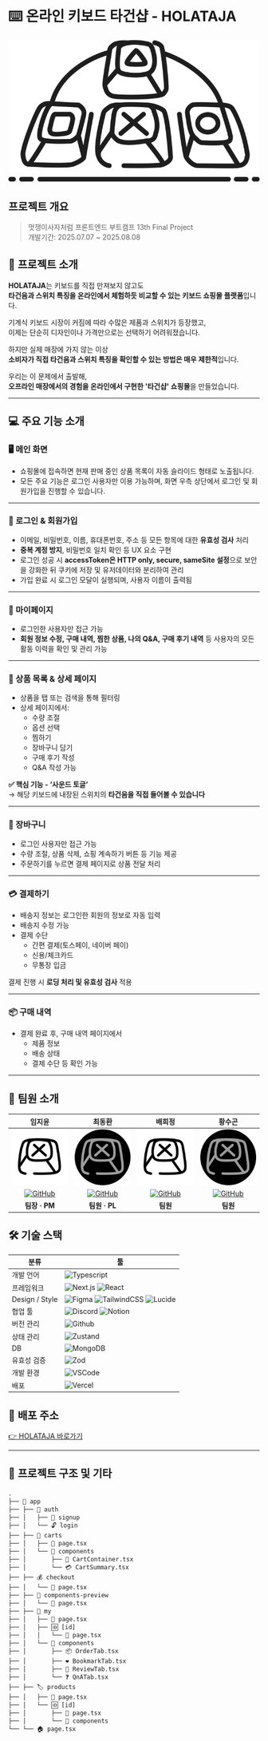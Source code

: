 # ⌨️ 온라인 키보드 타건샵 - HOLATAJA

![logo](/public/icon/holataja_logo.svg)

## 프로젝트 개요

> 멋쟁이사자처럼 프론트엔드 부트캠프 13th Final Project<br>
> 개발기간: 2025.07.07 ~ 2025.08.08

## 📍 프로젝트 소개

**HOLATAJA**는 키보드를 직접 만져보지 않고도  
**타건음과 스위치 특징을 온라인에서 체험하듯 비교할 수 있는 키보드 쇼핑몰 플랫폼**입니다.

기계식 키보드 시장이 커짐에 따라 수많은 제품과 스위치가 등장했고,  
이제는 단순히 디자인이나 가격만으로는 선택하기 어려워졌습니다.

하지만 실제 매장에 가지 않는 이상  
**소비자가 직접 타건음과 스위치 특징을 확인할 수 있는 방법은 매우 제한적**입니다.

우리는 이 문제에서 출발해,  
**오프라인 매장에서의 경험을 온라인에서 구현한 '타건샵' 쇼핑몰**을 만들었습니다.

---

## 💻 주요 기능 소개

### 🖥 메인 화면

- 쇼핑몰에 접속하면 현재 판매 중인 상품 목록이 자동 슬라이드 형태로 노출됩니다.
- 모든 주요 기능은 로그인 사용자만 이용 가능하며, 화면 우측 상단에서 로그인 및 회원가입을 진행할 수 있습니다.

---

### 🔐 로그인 & 회원가입

- 이메일, 비밀번호, 이름, 휴대폰번호, 주소 등 모든 항목에 대한 **유효성 검사** 처리
- **중복 계정 방지**, 비밀번호 일치 확인 등 UX 요소 구현
- 로그인 성공 시 **accessToken은 HTTP only, secure, sameSite 설정**으로 보안을 강화한 뒤 쿠키에 저장 및 유저데이터와 분리하여 관리
- 가입 완료 시 로그인 모달이 실행되며, 사용자 이름이 출력됨

---

### 👤 마이페이지

- 로그인한 사용자만 접근 가능
- **회원 정보 수정, 구매 내역, 찜한 상품, 나의 Q&A, 구매 후기 내역** 등
  사용자의 모든 활동 이력을 확인 및 관리 가능

---

### 🛒 상품 목록 & 상세 페이지

- 상품을 탭 또는 검색을 통해 필터링
- 상세 페이지에서:
  - 수량 조절
  - 옵션 선택
  - 찜하기
  - 장바구니 담기
  - 구매 후기 작성
  - Q&A 작성 가능

**✅ 핵심 기능 - ‘사운드 토글’**  
→ 해당 키보드에 내장된 스위치의 **타건음을 직접 들어볼 수 있습니다**

---

### 🧺 장바구니

- 로그인 사용자만 접근 가능
- 수량 조절, 상품 삭제, 쇼핑 계속하기 버튼 등 기능 제공
- 주문하기를 누르면 결제 페이지로 상품 전달 처리

---

### 💳 결제하기

- 배송지 정보는 로그인한 회원의 정보로 자동 입력
- 배송지 수정 가능
- 결제 수단
  - 간편 결제(토스페이, 네이버 페이)
  - 신용/체크카드
  - 무통장 입금

결제 진행 시 **로딩 처리 및 유효성 검사** 적용

---

### 📦 구매 내역

- 결제 완료 후, 구매 내역 페이지에서
  - 제품 정보
  - 배송 상태
  - 결제 수단 등 확인 가능

---

## 👥 팀원 소개

|                                                                 임지윤                                                                 |                                                               최동환                                                                |                                                               배희정                                                                |                                                                 황수곤                                                                 |
| :------------------------------------------------------------------------------------------------------------------------------------: | :---------------------------------------------------------------------------------------------------------------------------------: | :---------------------------------------------------------------------------------------------------------------------------------: | :------------------------------------------------------------------------------------------------------------------------------------: |
|                                               ![임지윤](/public/icon/favicon_light.svg)                                                |                                              ![최동환](/public/icon/favicon_dark.svg)                                               |                                              ![배희정](/public/icon/favicon_light.svg)                                              |                                                ![황수곤](/public/icon/favicon_dark.svg)                                                |
| [![GitHub](https://img.shields.io/badge/GitHub-000000?style=for-the-badge&logo=github&logoColor=white)](https://github.com/whynotKeys) | [![GitHub](https://img.shields.io/badge/GitHub-000000?style=for-the-badge&logo=github&logoColor=white)](https://github.com/dong-fa) | [![GitHub](https://img.shields.io/badge/GitHub-000000?style=for-the-badge&logo=github&logoColor=white)](https://github.com/hjb0304) | [![GitHub](https://img.shields.io/badge/GitHub-000000?style=for-the-badge&logo=github&logoColor=white)](https://github.com/sugonhwang) |
|                                                             **팀장 · PM**                                                              |                                                            **팀원 · PL**                                                            |                                                              **팀원**                                                               |                                                                **팀원**                                                                |

## 🛠 기술 스택

| 분류           | 툴                                                                                                                                                                                                                                                                                                                                        |
| -------------- | ----------------------------------------------------------------------------------------------------------------------------------------------------------------------------------------------------------------------------------------------------------------------------------------------------------------------------------------- |
| 개발 언어      | ![Typescript](https://img.shields.io/badge/Typescript-3178C6?style=for-the-badge&logo=typescript&logoColor=white)                                                                                                                                                                                                                         |
| 프레임워크     | ![Next.js](https://img.shields.io/badge/Next.js-000000?style=for-the-badge&logo=Next.js&logoColor=white) ![React](https://img.shields.io/badge/React-61DAFB?style=for-the-badge&logo=react&logoColor=black)                                                                                                                               |
| Design / Style | ![Figma](https://img.shields.io/badge/figma-F24E1E?style=for-the-badge&logo=figma&logoColor=white) ![TailwindCSS](https://img.shields.io/badge/Tailwind%20CSS-%2306B6D4?style=for-the-badge&logo=Tailwind%20CSS&logoColor=white) ![Lucide](https://img.shields.io/badge/Lucide-%23F56565?style=for-the-badge&logo=Lucide&logoColor=black) |
| 협업 툴        | ![Discord](https://img.shields.io/badge/Discord-%235865F2?style=for-the-badge&logo=Discord&logoColor=white) ![Notion](https://img.shields.io/badge/Notion-%23000000?style=for-the-badge&logo=Notion&logoColor=white)                                                                                                                      |
| 버전 관리      | ![Github](https://img.shields.io/badge/Github-%23181717?style=for-the-badge&logo=Github&logoColor=white)                                                                                                                                                                                                                                  |
| 상태 관리      | ![Zustand](https://img.shields.io/badge/Zustand-%23FF7E29?style=for-the-badge)                                                                                                                                                                                                                                                            |
| DB             | ![MongoDB](https://img.shields.io/badge/MongoDB-%2347A248?style=for-the-badge&logo=MongoDB&logoColor=black)                                                                                                                                                                                                                               |
| 유효성 검증    | ![Zod](https://img.shields.io/badge/Zod-%233E67B1?style=for-the-badge&logo=Zod&logoColor=black)                                                                                                                                                                                                                                           |
| 개발 환경      | ![VSCode](https://img.shields.io/badge/VSCode-%232F80ED?style=for-the-badge&logoColor=white)                                                                                                                                                                                                                                              |
| 배포           | ![Vercel](https://img.shields.io/badge/Vercel-%23000000?style=for-the-badge&logo=Vercel&logoColor=white&color=black)                                                                                                                                                                                                                      |

## 🔗 배포 주소

[👉 HOLATAJA 바로가기](https://final-15-holataja.vercel.app/)

---

## 📂 프로젝트 구조 및 기타

```
.
├── 📁 app
├── ├── 🔐 auth
├── │   ├── 📝 signup
├── │   └── 🔓 login
├── ├── 🛒 carts
├── │   ├── 📄 page.tsx
├── │   └── 🧩 components
├── │       ├── 🧺 CartContainer.tsx
├── │       └── 💳 CartSummary.tsx
├── ├── 💰 checkout
├── │   └── 📄 page.tsx
├── ├── 🧪 components-preview
├── │   └── 📄 page.tsx
├── ├── 👤 my
├── │   ├── 📄 page.tsx
├── │   ├── 🆔 [id]
├── │   │   └── 📄 page.tsx
├── │   └── 🧩 components
├── │       ├── 📦 OrderTab.tsx
├── │       ├── ❤️ BookmarkTab.tsx
├── │       ├── 📝 ReviewTab.tsx
├── │       └── ❓ QnATab.tsx
├── ├── 🏷️ products
├── │   ├── 📄 page.tsx
├── │   └── 🆔 [id]
├── │       ├── 📄 page.tsx
├── │       └── 🧩 components
└── └── 🏠 page.tsx
```
